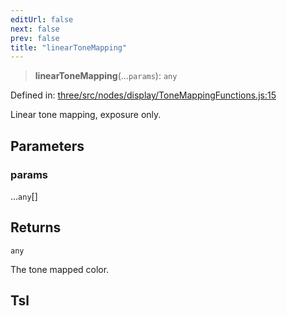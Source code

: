 ```yaml
---
editUrl: false
next: false
prev: false
title: "linearToneMapping"
---
```


> **linearToneMapping**(...`params`): `any`

Defined in: [three/src/nodes/display/ToneMappingFunctions.js:15](https://github.com/DefinitelyMaybe/three-i18n/blob/fa57b79433d1c349ffb23a78727299c8d4190136/three/src/nodes/display/ToneMappingFunctions.js#L15)

Linear tone mapping, exposure only.

## Parameters

### params

...`any`[]

## Returns

`any`

The tone mapped color.

## Tsl
